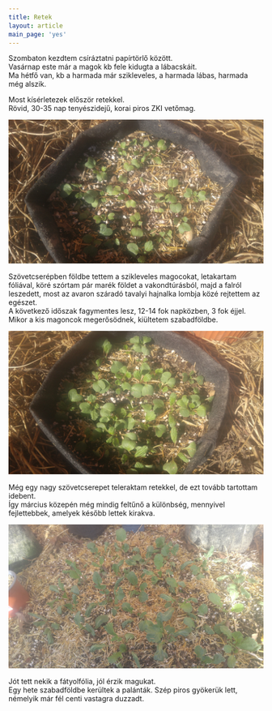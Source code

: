 ```yaml
---
title: Retek
layout: article
main_page: 'yes'
---
```

Szombaton kezdtem csíráztatni papírtörlő között.  
Vasárnap este már a magok kb fele kidugta a lábacskáit.  
Ma hétfő van, kb a harmada már szikleveles, a harmada lábas, harmada még alszik.  

Most kísérletezek először retekkel.  
Rövid, 30-35 nap tenyészidejű, korai piros ZKI vetőmag.

<img src="/assets/images/retek/IMG_20250228_135029.jpg" alt="retek">

Szövetcserépben földbe tettem a szikleveles magocokat, letakartam fóliával, köré szórtam pár marék földet a vakondtúrásból, majd a falról leszedett, most az avaron száradó tavalyi hajnalka lombja közé rejtettem az egészet.  
A következő időszak fagymentes lesz, 12-14 fok napközben, 3 fok éjjel.
Mikor a kis magoncok megerősödnek, kiültetem szabadföldbe.  

<img src="/assets/images/retek/IMG_20250228_135016.jpg" alt="retek">

Még egy nagy szövetcserepet teleraktam retekkel, de ezt tovább tartottam idebent.  
Így március közepén még mindig feltűnő a különbség, mennyivel fejlettebbek, amelyek később lettek kirakva.

<img src="/assets/images/retek/IMG_20250314_083526.jpg" alt="retek">

Jót tett nekik a fátyolfólia, jól érzik magukat.  
Egy hete szabadföldbe kerültek a palánták. Szép piros gyökerük lett, némelyik már fél centi vastagra duzzadt.


